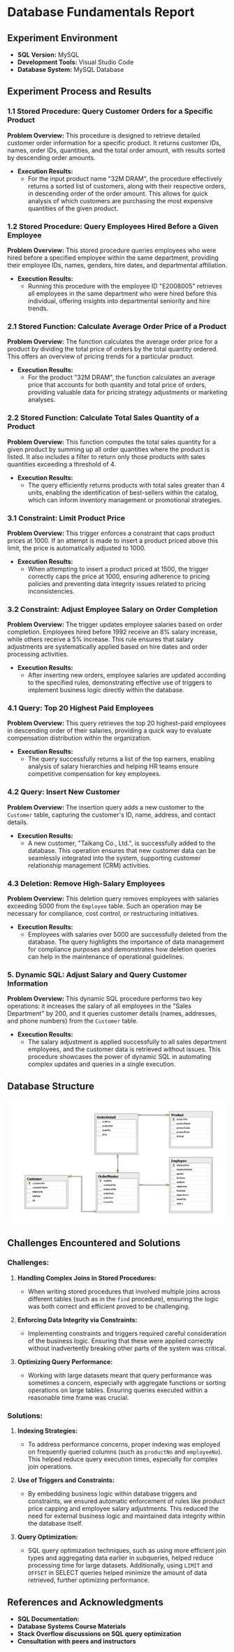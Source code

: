 # Database Fundamentals Report

## Experiment Environment

- **SQL Version:** MySQL
- **Development Tools:** Visual Studio Code
- **Database System:** MySQL Database

## Experiment Process and Results

### 1.1 Stored Procedure: Query Customer Orders for a Specific Product

**Problem Overview:**
This procedure is designed to retrieve detailed customer order information for a specific product. It returns customer IDs, names, order IDs, quantities, and the total order amount, with results sorted by descending order amounts.

- **Execution Results:**
   - For the input product name "32M DRAM", the procedure effectively returns a sorted list of customers, along with their respective orders, in descending order of the order amount. This allows for quick analysis of which customers are purchasing the most expensive quantities of the given product.

### 1.2 Stored Procedure: Query Employees Hired Before a Given Employee

**Problem Overview:**
This stored procedure queries employees who were hired before a specified employee within the same department, providing their employee IDs, names, genders, hire dates, and departmental affiliation.

- **Execution Results:**
   - Running this procedure with the employee ID "E2008005" retrieves all employees in the same department who were hired before this individual, offering insights into departmental seniority and hire trends.

### 2.1 Stored Function: Calculate Average Order Price of a Product

**Problem Overview:**
The function calculates the average order price for a product by dividing the total price of orders by the total quantity ordered. This offers an overview of pricing trends for a particular product.

- **Execution Results:**
   - For the product "32M DRAM", the function calculates an average price that accounts for both quantity and total price of orders, providing valuable data for pricing strategy adjustments or marketing analyses.

### 2.2 Stored Function: Calculate Total Sales Quantity of a Product

**Problem Overview:**
This function computes the total sales quantity for a given product by summing up all order quantities where the product is listed. It also includes a filter to return only those products with sales quantities exceeding a threshold of 4.

- **Execution Results:**
   - The query efficiently returns products with total sales greater than 4 units, enabling the identification of best-sellers within the catalog, which can inform inventory management or promotional strategies.

### 3.1 Constraint: Limit Product Price

**Problem Overview:**
This trigger enforces a constraint that caps product prices at 1000. If an attempt is made to insert a product priced above this limit, the price is automatically adjusted to 1000.

- **Execution Results:**
   - When attempting to insert a product priced at 1500, the trigger correctly caps the price at 1000, ensuring adherence to pricing policies and preventing data integrity issues related to pricing inconsistencies.

### 3.2 Constraint: Adjust Employee Salary on Order Completion

**Problem Overview:**
The trigger updates employee salaries based on order completion. Employees hired before 1992 receive an 8% salary increase, while others receive a 5% increase. This rule ensures that salary adjustments are systematically applied based on hire dates and order processing activities.

- **Execution Results:**
   - After inserting new orders, employee salaries are updated according to the specified rules, demonstrating effective use of triggers to implement business logic directly within the database.

### 4.1 Query: Top 20 Highest Paid Employees

**Problem Overview:**
This query retrieves the top 20 highest-paid employees in descending order of their salaries, providing a quick way to evaluate compensation distribution within the organization.

- **Execution Results:**
   - The query successfully returns a list of the top earners, enabling analysis of salary hierarchies and helping HR teams ensure competitive compensation for key employees.

### 4.2 Query: Insert New Customer

**Problem Overview:**
The insertion query adds a new customer to the `Customer` table, capturing the customer's ID, name, address, and contact details.

- **Execution Results:**
   - A new customer, "Taikang Co., Ltd.", is successfully added to the database. This operation ensures that new customer data can be seamlessly integrated into the system, supporting customer relationship management (CRM) activities.

### 4.3 Deletion: Remove High-Salary Employees

**Problem Overview:**
This deletion query removes employees with salaries exceeding 5000 from the `Employee` table. Such an operation may be necessary for compliance, cost control, or restructuring initiatives.

- **Execution Results:**
   - Employees with salaries over 5000 are successfully deleted from the database. The query highlights the importance of data management for compliance purposes and demonstrates how deletion queries can help in the maintenance of operational guidelines.

### 5. Dynamic SQL: Adjust Salary and Query Customer Information

**Problem Overview:**
This dynamic SQL procedure performs two key operations: it increases the salary of all employees in the "Sales Department" by 200, and it queries customer details (names, addresses, and phone numbers) from the `Customer` table.

- **Execution Results:**
   - The salary adjustment is applied successfully to all sales department employees, and the customer data is retrieved without issues. This procedure showcases the power of dynamic SQL in automating complex updates and queries in a single execution.

## Database Structure

![Database Schema](scheme.png)

## Challenges Encountered and Solutions

### Challenges:

1. **Handling Complex Joins in Stored Procedures:**
   - When writing stored procedures that involved multiple joins across different tables (such as in the `find` procedure), ensuring the logic was both correct and efficient proved to be challenging.
   
2. **Enforcing Data Integrity via Constraints:**
   - Implementing constraints and triggers required careful consideration of the business logic. Ensuring that these were applied correctly without inadvertently breaking other parts of the system was critical.

3. **Optimizing Query Performance:**
   - Working with large datasets meant that query performance was sometimes a concern, especially with aggregate functions or sorting operations on large tables. Ensuring queries executed within a reasonable time frame was crucial.

### Solutions:

1. **Indexing Strategies:**
   - To address performance concerns, proper indexing was employed on frequently queried columns (such as `productNo` and `employeeNo`). This helped reduce query execution times, especially for complex join operations.

2. **Use of Triggers and Constraints:**
   - By embedding business logic within database triggers and constraints, we ensured automatic enforcement of rules like product price capping and employee salary adjustments. This reduced the need for external business logic and maintained data integrity within the database itself.

3. **Query Optimization:**
   - SQL query optimization techniques, such as using more efficient join types and aggregating data earlier in subqueries, helped reduce processing time for large datasets. Additionally, using `LIMIT` and `OFFSET` in SELECT queries helped minimize the amount of data retrieved, further optimizing performance.

## References and Acknowledgments

- **SQL Documentation:**
- **Database Systems Course Materials**
- **Stack Overflow discussions on SQL query optimization**
- **Consultation with peers and instructors**
